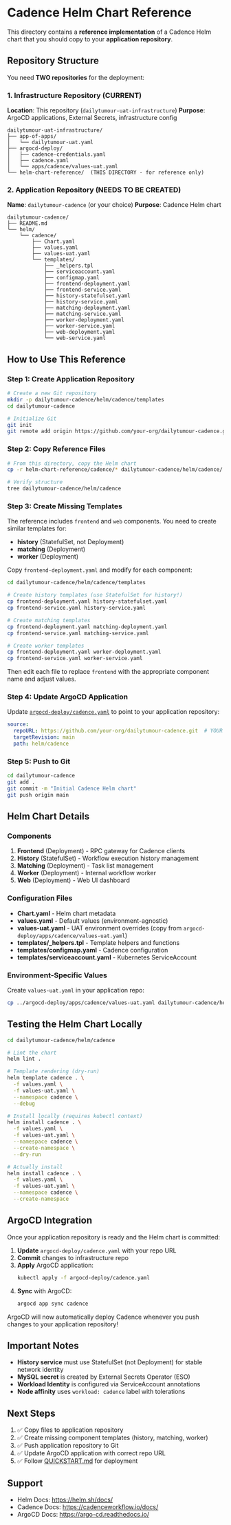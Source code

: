 # Cadence Helm Chart Reference

This directory contains a **reference implementation** of a Cadence Helm chart that you should copy to your **application repository**.

## Repository Structure

You need **TWO repositories** for the deployment:

### 1. Infrastructure Repository (CURRENT)
**Location**: This repository (`dailytumour-uat-infrastructure`)
**Purpose**: ArgoCD applications, External Secrets, infrastructure config

```
dailytumour-uat-infrastructure/
├── app-of-apps/
│   └── dailytumour-uat.yaml
├── argocd-deploy/
│   ├── cadence-credentials.yaml
│   ├── cadence.yaml
│   └── apps/cadence/values-uat.yaml
└── helm-chart-reference/  (THIS DIRECTORY - for reference only)
```

### 2. Application Repository (NEEDS TO BE CREATED)
**Name**: `dailytumour-cadence` (or your choice)
**Purpose**: Cadence Helm chart

```
dailytumour-cadence/
├── README.md
└── helm/
    └── cadence/
        ├── Chart.yaml
        ├── values.yaml
        ├── values-uat.yaml
        └── templates/
            ├── _helpers.tpl
            ├── serviceaccount.yaml
            ├── configmap.yaml
            ├── frontend-deployment.yaml
            ├── frontend-service.yaml
            ├── history-statefulset.yaml
            ├── history-service.yaml
            ├── matching-deployment.yaml
            ├── matching-service.yaml
            ├── worker-deployment.yaml
            ├── worker-service.yaml
            ├── web-deployment.yaml
            └── web-service.yaml
```

## How to Use This Reference

### Step 1: Create Application Repository

```bash
# Create a new Git repository
mkdir -p dailytumour-cadence/helm/cadence/templates
cd dailytumour-cadence

# Initialize Git
git init
git remote add origin https://github.com/your-org/dailytumour-cadence.git
```

### Step 2: Copy Reference Files

```bash
# From this directory, copy the Helm chart
cp -r helm-chart-reference/cadence/* dailytumour-cadence/helm/cadence/

# Verify structure
tree dailytumour-cadence/helm/cadence
```

### Step 3: Create Missing Templates

The reference includes `frontend` and `web` components. You need to create similar templates for:

- **history** (StatefulSet, not Deployment)
- **matching** (Deployment)
- **worker** (Deployment)

Copy `frontend-deployment.yaml` and modify for each component:

```bash
cd dailytumour-cadence/helm/cadence/templates

# Create history templates (use StatefulSet for history!)
cp frontend-deployment.yaml history-statefulset.yaml
cp frontend-service.yaml history-service.yaml

# Create matching templates
cp frontend-deployment.yaml matching-deployment.yaml
cp frontend-service.yaml matching-service.yaml

# Create worker templates
cp frontend-deployment.yaml worker-deployment.yaml
cp frontend-service.yaml worker-service.yaml
```

Then edit each file to replace `frontend` with the appropriate component name and adjust values.

### Step 4: Update ArgoCD Application

Update [`argocd-deploy/cadence.yaml`](../argocd-deploy/cadence.yaml) to point to your application repository:

```yaml
source:
  repoURL: https://github.com/your-org/dailytumour-cadence.git  # YOUR REPO HERE
  targetRevision: main
  path: helm/cadence
```

### Step 5: Push to Git

```bash
cd dailytumour-cadence
git add .
git commit -m "Initial Cadence Helm chart"
git push origin main
```

## Helm Chart Details

### Components

1. **Frontend** (Deployment) - RPC gateway for Cadence clients
2. **History** (StatefulSet) - Workflow execution history management
3. **Matching** (Deployment) - Task list management
4. **Worker** (Deployment) - Internal workflow worker
5. **Web** (Deployment) - Web UI dashboard

### Configuration Files

- **Chart.yaml** - Helm chart metadata
- **values.yaml** - Default values (environment-agnostic)
- **values-uat.yaml** - UAT environment overrides (copy from `argocd-deploy/apps/cadence/values-uat.yaml`)
- **templates/_helpers.tpl** - Template helpers and functions
- **templates/configmap.yaml** - Cadence configuration
- **templates/serviceaccount.yaml** - Kubernetes ServiceAccount

### Environment-Specific Values

Create `values-uat.yaml` in your application repo:

```bash
cp ../argocd-deploy/apps/cadence/values-uat.yaml dailytumour-cadence/helm/cadence/values-uat.yaml
```

## Testing the Helm Chart Locally

```bash
cd dailytumour-cadence/helm/cadence

# Lint the chart
helm lint .

# Template rendering (dry-run)
helm template cadence . \
  -f values.yaml \
  -f values-uat.yaml \
  --namespace cadence \
  --debug

# Install locally (requires kubectl context)
helm install cadence . \
  -f values.yaml \
  -f values-uat.yaml \
  --namespace cadence \
  --create-namespace \
  --dry-run

# Actually install
helm install cadence . \
  -f values.yaml \
  -f values-uat.yaml \
  --namespace cadence \
  --create-namespace
```

## ArgoCD Integration

Once your application repository is ready and the Helm chart is committed:

1. **Update** `argocd-deploy/cadence.yaml` with your repo URL
2. **Commit** changes to infrastructure repo
3. **Apply** ArgoCD application:
   ```bash
   kubectl apply -f argocd-deploy/cadence.yaml
   ```
4. **Sync** with ArgoCD:
   ```bash
   argocd app sync cadence
   ```

ArgoCD will now automatically deploy Cadence whenever you push changes to your application repository!

## Important Notes

- **History service** must use StatefulSet (not Deployment) for stable network identity
- **MySQL secret** is created by External Secrets Operator (ESO)
- **Workload Identity** is configured via ServiceAccount annotations
- **Node affinity** uses `workload: cadence` label with tolerations

## Next Steps

1. ✅ Copy files to application repository
2. ✅ Create missing component templates (history, matching, worker)
3. ✅ Push application repository to Git
4. ✅ Update ArgoCD application with correct repo URL
5. ✅ Follow [QUICKSTART.md](../QUICKSTART.md) for deployment

## Support

- Helm Docs: https://helm.sh/docs/
- Cadence Docs: https://cadenceworkflow.io/docs/
- ArgoCD Docs: https://argo-cd.readthedocs.io/
